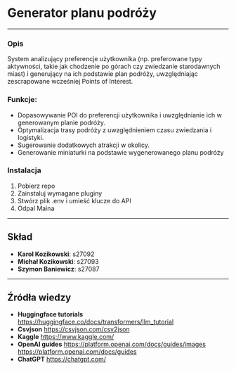 # Generator planu podróży

---

### Opis

System analizujący preferencje użytkownika (np. preferowane typy aktywności, takie jak chodzenie po górach czy zwiedzanie starodawnych miast) i generujący na ich podstawie plan podróży, uwzględniając zescrapowane wcześniej Points of Interest.

### Funkcje:
- Dopasowywanie POI do preferencji użytkownika i uwzględnianie ich w generowanym planie podróży.
- Optymalizacja trasy podróży z uwzględnieniem czasu zwiedzania i logistyki.
- Sugerowanie dodatkowych atrakcji w okolicy.
- Generowanie miniaturki na podstawie wygenerowanego planu podróży

### Instalacja
1. Pobierz repo
2. Zainstaluj wymagane pluginy
3. Stwórz plik .env i umieść klucze do API
4. Odpal Maina

---

## Skład

- **Karol Kozikowski**: s27092
- **Michał Kozikowski**: s27093
- **Szymon Baniewicz**: s27087

---

## Źródła wiedzy
- **Huggingface tutorials**
    https://huggingface.co/docs/transformers/llm_tutorial
- **Csvjson**
    https://csvjson.com/csv2json
- **Kaggle**
    https://www.kaggle.com/
- **OpenAI guides**
    https://platform.openai.com/docs/guides/images
    https://platform.openai.com/docs/guides
- **ChatGPT**
    https://chatgpt.com/
